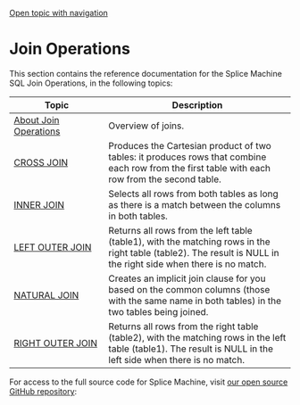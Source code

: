 [Open topic with navigation](../../../index.html#Shared/SQLReference/JoinOps/Intro.JoinOps.html)

[]()Join Operations
===================

This section contains the reference documentation for the Splice Machine SQL Join Operations, in the following topics:

| Topic                                    | Description                                                                                                                                                                                   |
|------------------------------------------|-----------------------------------------------------------------------------------------------------------------------------------------------------------------------------------------------|
| [About Join Operations](AboutJoins.html) | Overview of joins.                                                                                                                                                                            |
| [CROSS JOIN](CrossJoin.html)             | Produces the Cartesian product of two tables: it produces rows that combine each row from the first table with each row from the second table.                                                |
| [INNER JOIN](InnerJoin.html)             | Selects all rows from both tables as long as there is a match between the columns in both tables.                                                                                             |
| [LEFT OUTER JOIN](LeftOuterJoin.html)    | Returns all rows from the left table (table1), with the matching rows in the right table (table2). The result is <span class="CodeFont">NULL</span> in the right side when there is no match. |
| [NATURAL JOIN](NaturalJoin.html)         | Creates an implicit join clause for you based on the common columns (those with the same name in both tables) in the two tables being joined.                                                 |
| [RIGHT OUTER JOIN](RightOuterJoin.html)  | Returns all rows from the right table (table2), with the matching rows in the left table (table1). The result is <span class="CodeFont">NULL</span> in the left side when there is no match.  |

For access to the full source code for Splice Machine, visit [our open source GitHub repository](https://github.com/splicemachine/spliceengine "Click to navigate to the Splice Machine Open Source GitHub repository (opens in new tab)"): 

 


